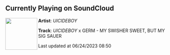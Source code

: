 ## Currently Playing on SoundCloud

[<img align="left" width="100" src="https://i1.sndcdn.com/artworks-lW1psJlNWsfdDTBn-ywZoOA-t500x500.jpg">](https://soundcloud.com/g59/my-swisher-sweet-but-my-sig-sauer)

**Artist**: $UICIDEBOY$ 

**Track**: $UICIDEBOY$ x GERM - MY SWISHER SWEET, BUT MY SIG SAUER

Last updated at 06/24/2023 08:50
